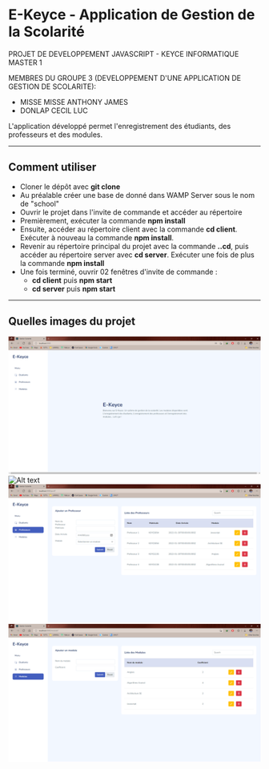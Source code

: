 # E-Keyce - Application de Gestion de la Scolarité

PROJET DE DEVELOPPEMENT JAVASCRIPT - KEYCE INFORMATIQUE
MASTER 1

MEMBRES DU GROUPE 3 (DEVELOPPEMENT D'UNE APPLICATION DE GESTION DE SCOLARITE):
- MISSE MISSE ANTHONY JAMES
- DONLAP CECIL LUC

L'application développé permet l'enregistrement des étudiants, des professeurs et des modules.

- - - - -

## Comment utiliser

- Cloner le dépôt avec __git clone__
- Au préalable créer une base de donné dans WAMP Server sous le nom de "school"
- Ouvrir le projet dans l'invite de commande et accéder au répertoire
- Premièrement, exécuter la commande __npm install__
- Ensuite, accéder au répertoire client avec la commande __cd client__.
  Exécuter à nouveau la commande __npm install__.
- Revenir au répertoire principal du projet avec la commande __..cd__, puis accéder au répertoire server avec __cd server__.
  Exécuter une fois de plus la commande __npm install__
- Une fois terminé, ouvrir 02 fenêtres d'invite de commande :
  * __cd client__ puis __npm start__
  * __cd server__ puis __npm start__

- - - - -

## Quelles images du projet

![Alt text](/home.png?raw=true "Page d'Accueil")
![Alt text](/etudiants?raw=true "Interface des Etudiants")
![Alt text](/professeur.png?raw=true "Interface des Professeurs")
![Alt text](/modules.png?raw=true "Interface des Modules")
